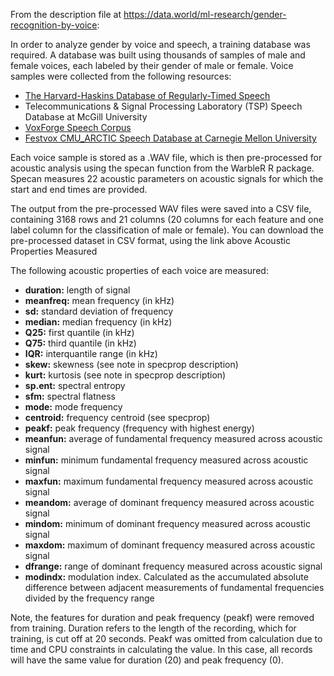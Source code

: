 From the description file at https://data.world/ml-research/gender-recognition-by-voice:

In order to analyze gender by voice and speech, a training database was required. A database was built using thousands of samples of male and female voices, each labeled by their gender of male or female. Voice samples were collected from the following resources:

*  [The Harvard-Haskins Database of Regularly-Timed Speech](http://nsi.wegall.net/)
*  Telecommunications & Signal Processing Laboratory (TSP) Speech Database at McGill University
*  [VoxForge Speech Corpus](http://www.repository.voxforge1.org/downloads/SpeechCorpus/Trunk/Audio/Main/8kHz_16bit/)
*  [Festvox CMU_ARCTIC Speech Database at Carnegie Mellon University](http://festvox.org/cmu_arctic/dbs_awb.html)

Each voice sample is stored as a .WAV file, which is then pre-processed for acoustic analysis using the specan function from the WarbleR R package. Specan measures 22 acoustic parameters on acoustic signals for which the start and end times are provided.

The output from the pre-processed WAV files were saved into a CSV file, containing 3168 rows and 21 columns (20 columns for each feature and one label column for the classification of male or female). You can download the pre-processed dataset in CSV format, using the link above
Acoustic Properties Measured

The following acoustic properties of each voice are measured:

*    __duration:__ length of signal
*    __meanfreq:__ mean frequency (in kHz)
*    __sd:__ standard deviation of frequency
*    __median:__ median frequency (in kHz)
*    __Q25:__ first quantile (in kHz)
*    __Q75:__ third quantile (in kHz)
*    __IQR:__ interquantile range (in kHz)
*    __skew:__ skewness (see note in specprop description)
*    __kurt:__ kurtosis (see note in specprop description)
*    __sp.ent:__ spectral entropy
*    __sfm:__ spectral flatness
*    __mode:__ mode frequency
*    __centroid:__ frequency centroid (see specprop)
*    __peakf:__ peak frequency (frequency with highest energy)
*    __meanfun:__ average of fundamental frequency measured across acoustic signal
*    __minfun:__ minimum fundamental frequency measured across acoustic signal
*    __maxfun:__ maximum fundamental frequency measured across acoustic signal
*    __meandom:__ average of dominant frequency measured across acoustic signal
*    __mindom:__ minimum of dominant frequency measured across acoustic signal
*    __maxdom:__ maximum of dominant frequency measured across acoustic signal
*    __dfrange:__ range of dominant frequency measured across acoustic signal
*    __modindx:__ modulation index. Calculated as the accumulated absolute difference between adjacent measurements of fundamental frequencies divided by the frequency range

Note, the features for duration and peak frequency (peakf) were removed from training. Duration refers to the length of the recording, which for training, is cut off at 20 seconds. Peakf was omitted from calculation due to time and CPU constraints in calculating the value. In this case, all records will have the same value for duration (20) and peak frequency (0).

